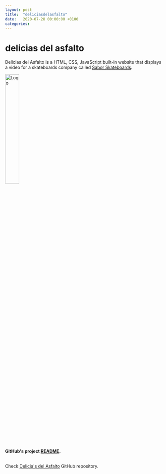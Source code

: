 ```yaml
---
layout: post
title:  "deliciasdelasfalto"
date:   2020-07-28 00:00:00 +0100
categories:
---
```


# delicias del asfalto
Delicias del Asfalto is a HTML, CSS, JavaScript built-in website that displays a video for a skateboards company called <a href="https://www.instagram.com/saborskateboards/?hl=en">Sabor Skateboards</a>.

<img src="../../../assets/images/logo_delicias.png" alt="Logo" width="30%" align="center" />

<br><b>GitHub's project [README](https://github.com/lh1008/sabor/blob/master/README.md).</b>

<br>Check [Delicia's del Asfalto](https://github.com/lh1008/sabor) GitHub repository.